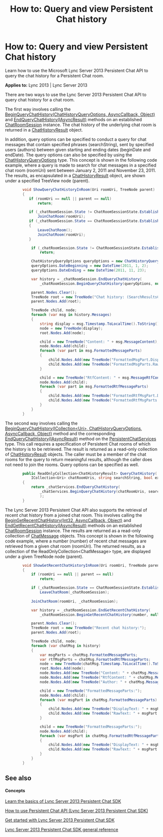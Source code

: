﻿---
title: 'How to: Query and view Persistent Chat history'
TOCTitle: 'How to: Query and view Persistent Chat history'
ms:assetid: 1978038f-3a01-4ba1-a822-7fb87b9ac081
ms:mtpsurl: https://msdn.microsoft.com/library/Dn465910(v=office.15)
ms:contentKeyID: 57101419
ms.date: 07/24/2014
mtps_version: v=office.15
dev_langs:
- csharp
---

# How to: Query and view Persistent Chat history

Learn how to use the Microsoft Lync Server 2013 Persistent Chat API to query the chat history for a Persistent Chat room.


**Applies to:** Lync 2013 | Lync Server 2013

There are two ways to use the Lync Server 2013 Persistent Chat API to query chat history for a chat room.

The first way involves calling the [BeginQueryChatHistory(ChatHistoryQueryOptions, AsyncCallback, Object)](https://msdn.microsoft.com/library/jj267612\(v=office.15\)) and [EndQueryChatHistory(IAsyncResult)](https://msdn.microsoft.com/library/jj267871\(v=office.15\)) methods on an established [ChatRoomSession](https://msdn.microsoft.com/library/jj265925\(v=office.15\)) instance. The chat history of the underlying chat room is returned in a [ChatHistoryResult](https://msdn.microsoft.com/library/jj267589\(v=office.15\)) object.

In addition, query options can be specified to conduct a query for chat messages that contain specified phrases (searchString), sent by specified users (authors) between given starting and ending dates (beginDate and endDate). The query options can also be specified by using the [ChatHistoryQueryOptions](https://msdn.microsoft.com/library/jj265933\(v=office.15\)) type. This concept is shown in the following code example, where a query is made to search for chat messages in a specified chat room (roomUri) sent between January 2, 2011 and November 23, 2011. The results, as encapsulated in a [ChatHistoryResult](https://msdn.microsoft.com/library/jj267589\(v=office.15\)) object, are shown under a specified TreeView node (parent).

```csharp
        void ShowQueryChatHistoryInRoom(Uri roomUri, TreeNode parent)
        {
           if (roomUri == null || parent == null)
               return;

           if (_chatRoomSession.State != ChatRoomSessionState.Established)
               JoinChatRoom(roomUri);
           if (_chatRoomSession.State == ChatRoomSessionState.Established && _chatRoomSession.ChatRoomUri != roomUri)
           {
               LeaveChatRoom();
               JoinChatRoom(roomUri);
           }

            if (_chatRoomSession.State != ChatRoomSessionState.Established)
                return;

            ChatHistoryQueryOptions queryOptions = new ChatHistoryQueryOptions("");
            queryOptions.DateBeginning = new DateTime(2011, 1, 2);
            queryOptions.DateEnding = new DateTime(2011, 11, 23);

            var history = _chatRoomSession.EndQueryChatHistory(
                _chatRoomSession.BeginQueryChatHistory(queryOptions, null, null));

            parent.Nodes.Clear();
            TreeNode root = new TreeNode("Chat history: (SearchResultsCount=" + history.SearchResultsCount + "; ExceededServerLimit=" + history.ExceededServerLimit + ")");
            parent.Nodes.Add(root);

            TreeNode child, node;
            foreach (var msg in history.Messages)
            {
                string display = msg.Timestamp.ToLocalTime().ToString() + ", " + msg.MessageAuthor.OriginalString + ":";
                node = new TreeNode(display);
                root.Nodes.Add(node);

                child = new TreeNode("Content: " + msg.MessageContent);
                node.Nodes.Add(child);
                foreach (var part in msg.FormattedMessageParts)
                {
                    child.Nodes.Add(new TreeNode("FormattedMsgPart.DisplayText = " + part.DisplayText));
                    child.Nodes.Add(new TreeNode("FormattedMsgParts.RawText = " + part.RawText));
                }

                child = new TreeNode("RtfContent: " + msg.MessageRtfContent);
                node.Nodes.Add(child);
                foreach (var part in msg.FormattedRtfMessageParts)
                {
                    child.Nodes.Add(new TreeNode("FormattedRtfMsgPart.DisplayText = " + part.DisplayText));
                    child.Nodes.Add(new TreeNode("FormattedRtfMsgParts.RawText = " + part.RawText));
                }
            }
        }
```

The second way involves calling the [BeginQueryChatHistory(ICollection\<Uri\>, ChatHistoryQueryOptions, AsyncCallback, Object)](https://msdn.microsoft.com/library/jj267261\(v=office.15\)) method and the corresponding [EndQueryChatHistory(IAsyncResult)](https://msdn.microsoft.com/library/jj266316\(v=office.15\)) method on the [PersistentChatServices](https://msdn.microsoft.com/library/jj266890\(v=office.15\)) type. This call requires a specification of Persistent Chat rooms of which the history is to be retrieved. The result is returned as a read-only collection of [ChatHistoryResult](https://msdn.microsoft.com/library/jj267589\(v=office.15\)) objects. The caller must be a member of the chat rooms for the query to return meaningful results, although the caller does not need to join the rooms. Query options can be specified as well.

```csharp
        public ReadOnlyCollection<ChatHistoryResult> QueryChatHistory(
            ICollection<Uri> chatRoomUris, string searchString, bool exactPhrase, bool caseSensitive)
        {
            return _chatServices.EndQueryChatHistory(
                _chatServices.BeginQueryChatHistory(chatRoomUris, searchString, exactPhrase, caseSensitive, null, null)
                );
        }
```

The Lync Server 2013 Persistent Chat API also supports the retrieval of recent chat history from a joined chat room. This involves calling the [BeginGetRecentChatHistory(Int32, AsyncCallback, Object)](https://msdn.microsoft.com/library/jj266863\(v=office.15\)) and [EndGetRecentChatHistory(IAsyncResult)](https://msdn.microsoft.com/library/jj266402\(v=office.15\)) methods on an established [ChatRoomSession](https://msdn.microsoft.com/library/jj265925\(v=office.15\)) instance. The results are returned as a read-only collection of [ChatMessage](https://msdn.microsoft.com/library/jj266914\(v=office.15\)) objects. This concept is shown in the following code example, where a number (number) of recent chat messages are retrieved from a given chat room (roomUri). The returned results, as a collection of the ReadOnlyCollection\<ChatMessage\> type, are displayed under a given TreeNode node (parent).

```csharp
        void ShowGetRecentChatHistoryInRoom(Uri roomUri, TreeNode parent, int number)
        {
            if (roomUri == null || parent == null)
                return;

            if (_chatRoomSession.State == ChatRoomSessionState.Established)
                LeaveChatRoom(_chatRoomSession);
            
            JoinChatRoom(roomUri, _chatRoomSession);

            var history = _chatRoomSession.EndGetRecentChatHistory(
                _chatRoomSession.BeginGetRecentChatHistory(number, null, null));

            parent.Nodes.Clear();
            TreeNode root = new TreeNode("Recent chat history:");
            parent.Nodes.Add(root);

            TreeNode child, node;
            foreach (var chatMsg in history)
            {                
                var msgParts = chatMsg.FormattedMessageParts;
                var rtfMsgParts = chatMsg.FormattedRtfMessageParts;
                node = new TreeNode(chatMsg.Timestamp.ToLocalTime().ToString() + ". Is alert msg: " + chatMsg.IsAlert);
                root.Nodes.Add(node);
                node.Nodes.Add(new TreeNode("Content: " + chatMsg.MessageContent));
                node.Nodes.Add(new TreeNode("RtfContent: " + chatMsg.MessageRtfContent));
                node.Nodes.Add(new TreeNode("Author: " + chatMsg.MessageAuthor.OriginalString));

                child = new TreeNode("FormattedMessageParts:");
                node.Nodes.Add(child);
                foreach (var msgPart in chatMsg.FormattedMessageParts)
                {
                    child.Nodes.Add(new TreeNode("DisplayText: " + msgPart.DisplayText));
                    child.Nodes.Add(new TreeNode("RawText: " + msgPart.RawText));
                }

                child = new TreeNode("FormattedMessageParts:");
                node.Nodes.Add(child);
                foreach (var msgPart in chatMsg.FormattedRtfMessageParts)
                {
                    child.Nodes.Add(new TreeNode("DisplayText: " + msgPart.DisplayText));
                    child.Nodes.Add(new TreeNode("RawText: " + msgPart.RawText));
                }
            }
        }
```

## See also

#### Concepts

[Learn the basics of Lync Server 2013 Persistent Chat SDK](learn-the-basics-of-lync-server-2013-persistent-chat-sdk.md)

[How to use Persistent Chat API (Lync Server 2013 Persistent Chat SDK)](how-to-use-persistent-chat-api-lync-server-2013-persistent-chat-sdk.md)

[Get started with Lync Server 2013 Persistent Chat SDK](get-started-with-lync-server-2013-persistent-chat-sdk.md)

[Lync Server 2013 Persistent Chat SDK general reference](lync-server-2013-persistent-chat-sdk-general-reference.md)

